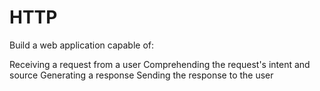 # HTTP 
Build a web application capable of:

Receiving a request from a user
Comprehending the request's intent and source
Generating a response
Sending the response to the user
